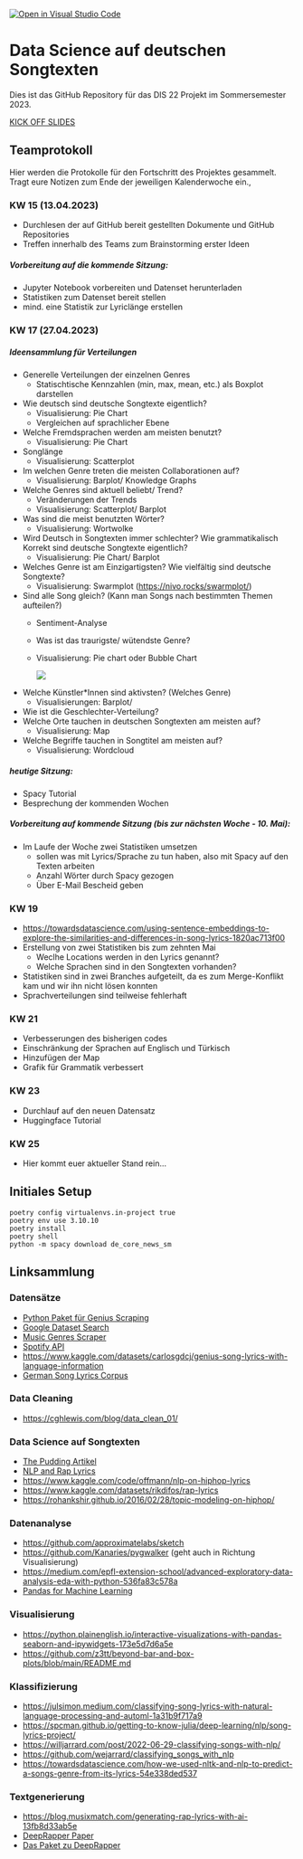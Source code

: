 [![Open in Visual Studio Code](https://classroom.github.com/assets/open-in-vscode-c66648af7eb3fe8bc4f294546bfd86ef473780cde1dea487d3c4ff354943c9ae.svg)](https://classroom.github.com/online_ide?assignment_repo_id=10691036&assignment_repo_type=AssignmentRepo)
# Data Science auf deutschen Songtexten

Dies ist das GitHub Repository für das DIS 22 Projekt im Sommersemester 2023.

[KICK OFF SLIDES](https://docs.google.com/presentation/d/1ZCuXBB6UTuU16BaRwoI_s_GueJkL7dn6yA3QMEmVnOE/edit?usp=sharing)

## Teamprotokoll

Hier werden die Protokolle für den Fortschritt des Projektes gesammelt. Tragt eure Notizen zum Ende der jeweiligen Kalenderwoche ein.,

### KW 15 (13.04.2023)

- Durchlesen der auf GitHub bereit gestellten Dokumente und GitHub Repositories
- Treffen innerhalb des Teams zum Brainstorming erster Ideen
##### Vorbereitung auf die kommende Sitzung:
   - Jupyter Notebook vorbereiten und Datenset herunterladen
   - Statistiken zum Datenset bereit stellen
   - mind. eine Statistik zur Lyriclänge erstellen

### KW 17 (27.04.2023)

##### Ideensammlung für Verteilungen 
- Generelle Verteilungen der einzelnen Genres
   - Statischtische Kennzahlen (min, max, mean, etc.) als Boxplot darstellen
- Wie deutsch sind deutsche Songtexte eigentlich?
   - Visualisierung: Pie Chart
   - Vergleichen auf sprachlicher Ebene
- Welche Fremdsprachen werden am meisten benutzt?
   - Visualisierung: Pie Chart
- Songlänge 
   - Visualisierung: Scatterplot
- Im welchen Genre treten die meisten Collaborationen auf? 
   - Visualisierung: Barplot/ Knowledge Graphs
- Welche Genres sind aktuell beliebt/ Trend?
   - Veränderungen der Trends
   - Visualisierung: Scatterplot/ Barplot
- Was sind die meist benutzten Wörter?
   - Visualisierung: Wortwolke
- Wird Deutsch in Songtexten immer schlechter? Wie grammatikalisch Korrekt sind deutsche Songtexte eigentlich?
   - Visualisierung:  Pie Chart/ Barplot
- Welches Genre ist am Einzigartigsten? Wie vielfältig sind deutsche Songtexte?
   -  Visualisierung: Swarmplot (https://nivo.rocks/swarmplot/)
- Sind alle Song gleich? (Kann man Songs nach bestimmten Themen aufteilen?)
   - Sentiment-Analyse
   - Was ist das traurigste/ wütendste Genre?
   - Visualisierung: Pie chart oder Bubble Chart
   
      ![](https://www.bi-scout.com/uploads/assets/wissen/Tipps%20Datenvisualisierung/Datenvisualisierung-13.png)
- Welche Künstler*Innen sind aktivsten? (Welches Genre)
   - Visualisierungen: Barplot/ 
- Wie ist die Geschlechter-Verteilung?
- Welche Orte tauchen in deutschen Songtexten am meisten auf?
   - Visualisierung: Map
- Welche Begriffe tauchen in Songtitel am meisten auf?
   - Visualisierung: Wordcloud
   
##### heutige Sitzung: 

- Spacy Tutorial
- Besprechung der kommenden Wochen

##### Vorbereitung auf kommende Sitzung (bis zur nächsten Woche - 10. Mai):
- Im Laufe der Woche zwei Statistiken umsetzen
  - sollen was mit Lyrics/Sprache zu tun haben, also mit Spacy auf den Texten arbeiten
  - Anzahl Wörter durch Spacy gezogen
  - Über E-Mail Bescheid geben


### KW 19

- https://towardsdatascience.com/using-sentence-embeddings-to-explore-the-similarities-and-differences-in-song-lyrics-1820ac713f00
- Erstellung von zwei Statistiken bis zum zehnten Mai 
  - Weclhe Locations werden in den Lyrics genannt?
  - Welche Sprachen sind in den Songtexten vorhanden?
- Statistiken sind in zwei Branches aufgeteilt, da es zum Merge-Konflikt kam und wir ihn nicht lösen konnten
- Sprachverteilungen sind teilweise fehlerhaft 

### KW 21

- Verbesserungen des bisherigen codes
- Einschränkung der Sprachen auf Englisch und Türkisch
- Hinzufügen der Map
- Grafik für Grammatik verbessert

### KW 23

- Durchlauf auf den neuen Datensatz
- Huggingface Tutorial

### KW 25

- Hier kommt euer aktueller Stand rein...

## Initiales Setup

```
poetry config virtualenvs.in-project true
poetry env use 3.10.10
poetry install
poetry shell
python -m spacy download de_core_news_sm
```

## Linksammlung

### Datensätze

- [Python Paket für Genius Scraping](https://github.com/johnwmillr/LyricsGenius)
- [Google Dataset Search](https://datasetsearch.research.google.com/search?src=0&query=songtexte&docid=L2cvMTFuZmJqNjkwNA%3D%3D)
- [Music Genres Scraper](https://github.com/robbiebarrat/art-DCGAN/blob/master/genre-scraper.py)
- [Spotify API](https://developer.spotify.com/documentation/web-api/reference/#/operations/get-audio-features)
- https://www.kaggle.com/datasets/carlosgdcj/genius-song-lyrics-with-language-information
- [German Song Lyrics Corpus](https://github.com/lauchblatt/GermanSongLyricsCorpus)

### Data Cleaning

- https://cghlewis.com/blog/data_clean_01/

### Data Science auf Songtexten

- [The Pudding Artikel](https://pudding.cool/projects/vocabulary/index.html)
- [NLP and Rap Lyrics](https://towardsdatascience.com/natural-language-processing-and-rap-lyrics-c678e60073fb)
- https://www.kaggle.com/code/offmann/nlp-on-hiphop-lyrics
- https://www.kaggle.com/datasets/rikdifos/rap-lyrics
- https://rohankshir.github.io/2016/02/28/topic-modeling-on-hiphop/

### Datenanalyse

- https://github.com/approximatelabs/sketch
- https://github.com/Kanaries/pygwalker (geht auch in Richtung Visualisierung)
- https://medium.com/epfl-extension-school/advanced-exploratory-data-analysis-eda-with-python-536fa83c578a
- [Pandas for Machine Learning](https://madewithml.com/courses/foundations/pandas/)

### Visualisierung

- https://python.plainenglish.io/interactive-visualizations-with-pandas-seaborn-and-ipywidgets-173e5d7d6a5e
- https://github.com/z3tt/beyond-bar-and-box-plots/blob/main/README.md

### Klassifizierung

- https://julsimon.medium.com/classifying-song-lyrics-with-natural-language-processing-and-automl-1a31b9f717a9
- https://spcman.github.io/getting-to-know-julia/deep-learning/nlp/song-lyrics-project/
- https://willjarrard.com/post/2022-06-29-classifying-songs-with-nlp/
- https://github.com/wejarrard/classifying_songs_with_nlp
- https://towardsdatascience.com/how-we-used-nltk-and-nlp-to-predict-a-songs-genre-from-its-lyrics-54e338ded537

### Textgenerierung

- https://blog.musixmatch.com/generating-rap-lyrics-with-ai-13fb8d33ab5e
- [DeepRapper Paper](https://aclanthology.org/2021.acl-long.6/)
- [Das Paket zu DeepRapper](https://github.com/microsoft/muzic/tree/main/deeprapper)
